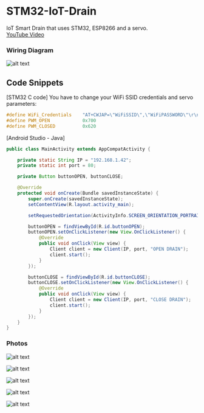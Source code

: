 # STM32-IoT-Drain
 IoT Smart Drain that uses STM32, ESP8266 and a servo.  
 [YouTube Video](https://www.youtube.com/watch?v=bjgvxr_YlN0)  
  
  
### Wiring Diagram  
  
![alt text](https://github.com/viktorvano/STM32-IoT-Drain/blob/main/Documents/schematic.png?raw=true)  
  
  
## Code Snippets
  
[STM32 C code] You have to change your WiFi SSID credentials and servo parameters:  
```C
#define WiFi_Credentials	"AT+CWJAP=\"WiFiSSID\",\"WiFiPASSWORD\"\r\n"
#define PWM_OPEN			0x700
#define PWM_CLOSED			0x620
```    
  
[Android Studio - Java]
```Java
public class MainActivity extends AppCompatActivity {

    private static String IP = "192.168.1.42";
    private static int port = 80;

    private Button buttonOPEN, buttonCLOSE;

    @Override
    protected void onCreate(Bundle savedInstanceState) {
        super.onCreate(savedInstanceState);
        setContentView(R.layout.activity_main);

        setRequestedOrientation(ActivityInfo.SCREEN_ORIENTATION_PORTRAIT);

        buttonOPEN = findViewById(R.id.buttonOPEN);
        buttonOPEN.setOnClickListener(new View.OnClickListener() {
            @Override
            public void onClick(View view) {
                Client client = new Client(IP, port, "OPEN DRAIN");
                client.start();
            }
        });

        buttonCLOSE = findViewById(R.id.buttonCLOSE);
        buttonCLOSE.setOnClickListener(new View.OnClickListener() {
            @Override
            public void onClick(View view) {
                Client client = new Client(IP, port, "CLOSE DRAIN");
                client.start();
            }
        });
    }
}
```  
  
  
### Photos  
  
![alt text](https://github.com/viktorvano/STM32-IoT-Drain/blob/main/Documents/web_open.png?raw=true)  
  
![alt text](https://github.com/viktorvano/STM32-IoT-Drain/blob/main/Documents/web_closed.png?raw=true)  
  
![alt text](https://github.com/viktorvano/STM32-IoT-Drain/blob/main/Documents/setup.jpg?raw=true)  
  
![alt text](https://github.com/viktorvano/STM32-IoT-Drain/blob/main/Documents/detail.jpg?raw=true)  
  
![alt text](https://github.com/viktorvano/STM32-IoT-Drain/blob/main/Documents/App.jpg?raw=true)  
  
